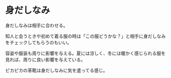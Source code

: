# 身だしなみ

身だしなみは相手に合わせる。

知人と会うときや初めて着る服の時は「この服どうかな？」と相手に身だしなみをチェックしてもらうのもいい。

容姿や服装も周りに影響を与える。夏には涼しく、冬には暖かく感じられる服を見れば、周りに良い影響を与えている。

ピカピカの革靴は身だしなみに気を遣ってる感じ。
